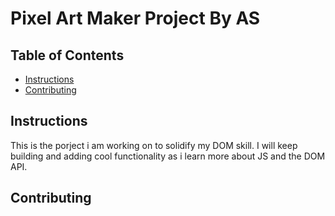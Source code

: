 # Pixel Art Maker Project By AS

## Table of Contents

* [Instructions](#instructions)
* [Contributing](#contributing)

## Instructions

This is the porject i am working on to solidify my DOM skill. I will keep building and adding cool functionality as i learn more about JS and the DOM API.
<!-- To get started, open `designs.js` and start building out the app's functionality. -->

<!-- For specific, detailed instructions, look at the project instructions in the [Udacity Classroom](https://classroom.udacity.com/me). -->

## Contributing

<!-- This repository is the starter code for _all_ Udacity students. Therefore, we most likely will not accept pull requests. -->

